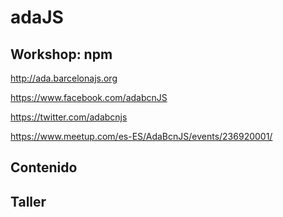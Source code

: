 # adaJS

## Workshop: npm
 
http://ada.barcelonajs.org 
 
https://www.facebook.com/adabcnJS 
 
https://twitter.com/adabcnjs 
 
https://www.meetup.com/es-ES/AdaBcnJS/events/236920001/ 
 
 
## Contenido 
 
 
## Taller 